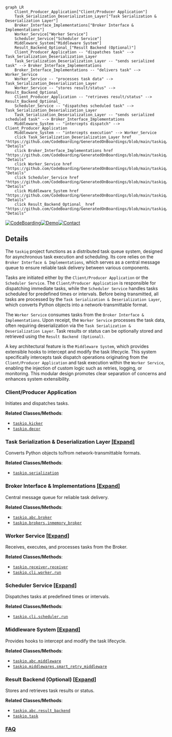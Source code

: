 ```mermaid
graph LR
    Client_Producer_Application["Client/Producer Application"]
    Task_Serialization_Deserialization_Layer["Task Serialization & Deserialization Layer"]
    Broker_Interface_Implementations["Broker Interface & Implementations"]
    Worker_Service["Worker Service"]
    Scheduler_Service["Scheduler Service"]
    Middleware_System["Middleware System"]
    Result_Backend_Optional_["Result Backend (Optional)"]
    Client_Producer_Application -- "dispatches task" --> Task_Serialization_Deserialization_Layer
    Task_Serialization_Deserialization_Layer -- "sends serialized task" --> Broker_Interface_Implementations
    Broker_Interface_Implementations -- "delivers task" --> Worker_Service
    Worker_Service -- "processes task data" --> Task_Serialization_Deserialization_Layer
    Worker_Service -- "stores result/status" --> Result_Backend_Optional_
    Client_Producer_Application -- "retrieves result/status" --> Result_Backend_Optional_
    Scheduler_Service -- "dispatches scheduled task" --> Task_Serialization_Deserialization_Layer
    Task_Serialization_Deserialization_Layer -- "sends serialized scheduled task" --> Broker_Interface_Implementations
    Middleware_System -- "intercepts dispatch" --> Client_Producer_Application
    Middleware_System -- "intercepts execution" --> Worker_Service
    click Task_Serialization_Deserialization_Layer href "https://github.com/CodeBoarding/GeneratedOnBoardings/blob/main/taskiq/Task_Serialization_Deserialization_Layer.md" "Details"
    click Broker_Interface_Implementations href "https://github.com/CodeBoarding/GeneratedOnBoardings/blob/main/taskiq/Broker_Interface_Implementations.md" "Details"
    click Worker_Service href "https://github.com/CodeBoarding/GeneratedOnBoardings/blob/main/taskiq/Worker_Service.md" "Details"
    click Scheduler_Service href "https://github.com/CodeBoarding/GeneratedOnBoardings/blob/main/taskiq/Scheduler_Service.md" "Details"
    click Middleware_System href "https://github.com/CodeBoarding/GeneratedOnBoardings/blob/main/taskiq/Middleware_System.md" "Details"
    click Result_Backend_Optional_ href "https://github.com/CodeBoarding/GeneratedOnBoardings/blob/main/taskiq/Result_Backend_Optional_.md" "Details"
```

[![CodeBoarding](https://img.shields.io/badge/Generated%20by-CodeBoarding-9cf?style=flat-square)](https://github.com/CodeBoarding/GeneratedOnBoardings)[![Demo](https://img.shields.io/badge/Try%20our-Demo-blue?style=flat-square)](https://www.codeboarding.org/demo)[![Contact](https://img.shields.io/badge/Contact%20us%20-%20contact@codeboarding.org-lightgrey?style=flat-square)](mailto:contact@codeboarding.org)

## Details

The `taskiq` project functions as a distributed task queue system, designed for asynchronous task execution and scheduling. Its core relies on the `Broker Interface & Implementations`, which serves as a central message queue to ensure reliable task delivery between various components.

Tasks are initiated either by the `Client/Producer Application` or the `Scheduler Service`. The `Client/Producer Application` is responsible for dispatching immediate tasks, while the `Scheduler Service` handles tasks scheduled for predefined times or intervals. Before being transmitted, all tasks are processed by the `Task Serialization & Deserialization Layer`, which converts Python objects into a network-transmittable format.

The `Worker Service` consumes tasks from the `Broker Interface & Implementations`. Upon receipt, the `Worker Service` processes the task data, often requiring deserialization via the `Task Serialization & Deserialization Layer`. Task results or status can be optionally stored and retrieved using the `Result Backend (Optional)`.

A key architectural feature is the `Middleware System`, which provides extensible hooks to intercept and modify the task lifecycle. This system specifically intercepts task dispatch operations originating from the `Client/Producer Application` and task execution within the `Worker Service`, enabling the injection of custom logic such as retries, logging, or monitoring. This modular design promotes clear separation of concerns and enhances system extensibility.

### Client/Producer Application
Initiates and dispatches tasks.


**Related Classes/Methods**:

- <a href="https://github.com/taskiq-python/taskiq/blob/master/taskiq/kicker.py" target="_blank" rel="noopener noreferrer">`taskiq.kicker`</a>
- <a href="https://github.com/taskiq-python/taskiq/blob/master/taskiq/decor.py" target="_blank" rel="noopener noreferrer">`taskiq.decor`</a>


### Task Serialization & Deserialization Layer [[Expand]](./Task_Serialization_Deserialization_Layer.md)
Converts Python objects to/from network-transmittable formats.


**Related Classes/Methods**:

- <a href="https://github.com/taskiq-python/taskiq/blob/master/taskiq/serialization.py" target="_blank" rel="noopener noreferrer">`taskiq.serialization`</a>


### Broker Interface & Implementations [[Expand]](./Broker_Interface_Implementations.md)
Central message queue for reliable task delivery.


**Related Classes/Methods**:

- <a href="https://github.com/taskiq-python/taskiq/blob/master/taskiq/abc/broker.py" target="_blank" rel="noopener noreferrer">`taskiq.abc.broker`</a>
- <a href="https://github.com/taskiq-python/taskiq/blob/master/taskiq/brokers/inmemory_broker.py" target="_blank" rel="noopener noreferrer">`taskiq.brokers.inmemory_broker`</a>


### Worker Service [[Expand]](./Worker_Service.md)
Receives, executes, and processes tasks from the Broker.


**Related Classes/Methods**:

- <a href="https://github.com/taskiq-python/taskiq/blob/master/taskiq/receiver/receiver.py" target="_blank" rel="noopener noreferrer">`taskiq.receiver.receiver`</a>
- <a href="https://github.com/taskiq-python/taskiq/blob/master/taskiq/cli/worker/run.py" target="_blank" rel="noopener noreferrer">`taskiq.cli.worker.run`</a>


### Scheduler Service [[Expand]](./Scheduler_Service.md)
Dispatches tasks at predefined times or intervals.


**Related Classes/Methods**:

- <a href="https://github.com/taskiq-python/taskiq/blob/master/taskiq/cli/scheduler/run.py" target="_blank" rel="noopener noreferrer">`taskiq.cli.scheduler.run`</a>


### Middleware System [[Expand]](./Middleware_System.md)
Provides hooks to intercept and modify the task lifecycle.


**Related Classes/Methods**:

- <a href="https://github.com/taskiq-python/taskiq/blob/master/taskiq/abc/middleware.py" target="_blank" rel="noopener noreferrer">`taskiq.abc.middleware`</a>
- <a href="https://github.com/taskiq-python/taskiq/blob/master/taskiq/middlewares/smart_retry_middleware.py" target="_blank" rel="noopener noreferrer">`taskiq.middlewares.smart_retry_middleware`</a>


### Result Backend (Optional) [[Expand]](./Result_Backend_Optional_.md)
Stores and retrieves task results or status.


**Related Classes/Methods**:

- <a href="https://github.com/taskiq-python/taskiq/blob/master/taskiq/abc/result_backend.py" target="_blank" rel="noopener noreferrer">`taskiq.abc.result_backend`</a>
- <a href="https://github.com/taskiq-python/taskiq/blob/master/taskiq/task.py" target="_blank" rel="noopener noreferrer">`taskiq.task`</a>




### [FAQ](https://github.com/CodeBoarding/GeneratedOnBoardings/tree/main?tab=readme-ov-file#faq)